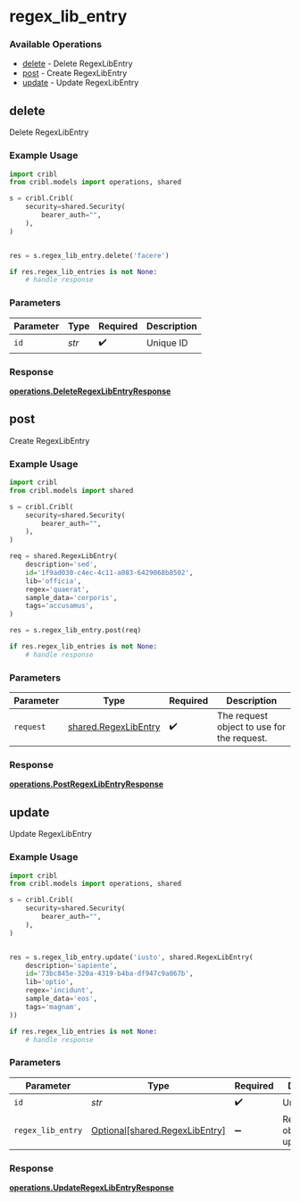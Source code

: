 # regex_lib_entry

### Available Operations

* [delete](#delete) - Delete RegexLibEntry
* [post](#post) - Create RegexLibEntry
* [update](#update) - Update RegexLibEntry

## delete

Delete RegexLibEntry

### Example Usage

```python
import cribl
from cribl.models import operations, shared

s = cribl.Cribl(
    security=shared.Security(
        bearer_auth="",
    ),
)


res = s.regex_lib_entry.delete('facere')

if res.regex_lib_entries is not None:
    # handle response
```

### Parameters

| Parameter          | Type               | Required           | Description        |
| ------------------ | ------------------ | ------------------ | ------------------ |
| `id`               | *str*              | :heavy_check_mark: | Unique ID          |


### Response

**[operations.DeleteRegexLibEntryResponse](../../models/operations/deleteregexlibentryresponse.md)**


## post

Create RegexLibEntry

### Example Usage

```python
import cribl
from cribl.models import shared

s = cribl.Cribl(
    security=shared.Security(
        bearer_auth="",
    ),
)

req = shared.RegexLibEntry(
    description='sed',
    id='1f9ad030-c4ec-4c11-a083-6429068b8502',
    lib='officia',
    regex='quaerat',
    sample_data='corporis',
    tags='accusamus',
)

res = s.regex_lib_entry.post(req)

if res.regex_lib_entries is not None:
    # handle response
```

### Parameters

| Parameter                                                    | Type                                                         | Required                                                     | Description                                                  |
| ------------------------------------------------------------ | ------------------------------------------------------------ | ------------------------------------------------------------ | ------------------------------------------------------------ |
| `request`                                                    | [shared.RegexLibEntry](../../models/shared/regexlibentry.md) | :heavy_check_mark:                                           | The request object to use for the request.                   |


### Response

**[operations.PostRegexLibEntryResponse](../../models/operations/postregexlibentryresponse.md)**


## update

Update RegexLibEntry

### Example Usage

```python
import cribl
from cribl.models import operations, shared

s = cribl.Cribl(
    security=shared.Security(
        bearer_auth="",
    ),
)


res = s.regex_lib_entry.update('iusto', shared.RegexLibEntry(
    description='sapiente',
    id='73bc845e-320a-4319-b4ba-df947c9a867b',
    lib='optio',
    regex='incidunt',
    sample_data='eos',
    tags='magnam',
))

if res.regex_lib_entries is not None:
    # handle response
```

### Parameters

| Parameter                                                              | Type                                                                   | Required                                                               | Description                                                            |
| ---------------------------------------------------------------------- | ---------------------------------------------------------------------- | ---------------------------------------------------------------------- | ---------------------------------------------------------------------- |
| `id`                                                                   | *str*                                                                  | :heavy_check_mark:                                                     | Unique ID                                                              |
| `regex_lib_entry`                                                      | [Optional[shared.RegexLibEntry]](../../models/shared/regexlibentry.md) | :heavy_minus_sign:                                                     | RegexLibEntry object to be updated                                     |


### Response

**[operations.UpdateRegexLibEntryResponse](../../models/operations/updateregexlibentryresponse.md)**

